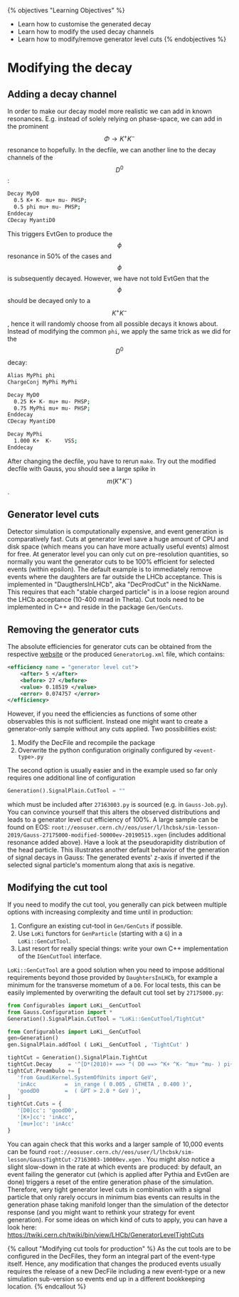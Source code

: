 {% objectives "Learning Objectives" %}
* Learn how to customise the generated decay
* Learn how to modify the used decay channels
* Learn how to modify/remove generator level cuts
{% endobjectives %} 
# Modifying the decay

## Adding a decay channel

In order to make our decay model more realistic we can add in known resonances. E.g. instead of solely relying on phase-space, we can add in the prominent $$\Phi\to K^{+}K^{-}$$ resonance to hopefully. In the decfile, we can another line to the decay channels of the $$D^0$$:
```bash
Decay MyD0                                                                                                                                                                                                                                                 
  0.5 K+ K- mu+ mu- PHSP;                                                                                                                                                                                                                                
  0.5 phi mu+ mu- PHSP;                                                                                                                                                                                                                                
Enddecay                                                                                                                                                                                                                                                   
CDecay MyantiD0                                                                                                                                                                                                                                            
```
This triggers EvtGen to produce the $$\phi$$ resonance in 50% of the cases and $$\phi$$ is subsequently decayed. However, we have not told EvtGen that the $$\phi$$ should be decayed only to a $$K^+K^-$$, hence it will randomly choose from all possible decays it knows about. Instead of modifying the common `phi`, we apply the same trick as we did for the $$D^0$$ decay:
```bash
Alias MyPhi phi
ChargeConj MyPhi MyPhi

Decay MyD0
  0.25 K+ K- mu+ mu- PHSP;  
  0.75 MyPhi mu+ mu- PHSP;  
Enddecay
CDecay MyantiD0

Decay MyPhi
  1.000 K+  K-    VSS;
Enddecay
```
After changing the decfile, you have to rerun `make`. Try out the modified decfile with Gauss, you should see a large spike in $$m(K^+K^-)$$.

## Generator level cuts

Detector simulation is computationally expensive, and event generation is comparatively fast. Cuts at generator level save a huge amount of CPU and disk space (which means you can have more actually useful events) almost for free. At generator level you can only cut on pre-resolution quantities, so normally you want the generator cuts to be 100% efficient for selected events (within epsilon). The default example is to immediately remove events where the daughters are far outside the LHCb acceptance.
This is implemented in "DaugthersInLHCb", aka "DecProdCut" in the NickName. This requires that each "stable charged particle" is in a loose region around the LHCb acceptance (10-400 mrad in Theta).
Cut tools need to be implemented in C++ and reside in the package `Gen/GenCuts`.

## Removing the generator cuts

The absolute efficiencies for generator cuts can be obtained from the respective [website](http://lhcbdoc.web.cern.ch/lhcbdoc/STATISTICS/SIM09STAT/index.shtml) or the produced `GeneratorLog.xml` file, which contains:
```xml
<efficiency name = "generator level cut">
    <after> 5 </after>
    <before> 27 </before>
    <value> 0.18519 </value>
    <error> 0.074757 </error>
</efficiency>
```
However, if you need the efficiencies as functions of some other observables this is not sufficient. Instead one might want to create a generator-only sample without any cuts applied. Two possibilities exist:

1. Modify the DecFile and recompile the package
2. Overwrite the python configuration originally configured by `<event-type>.py`

The second option is usually easier and in the example used so far only requires one additional line of configuration
```python
Generation().SignalPlain.CutTool = ""
```
which must be included after `27163003.py` is sourced (e.g. in `Gauss-Job.py`). You can convince yourself that this alters the observed
distributions and leads to a generator level cut efficiency of 100%. A large sample can be found on EOS: `root://eosuser.cern.ch//eos/user/l/lhcbsk/sim-lesson-2019/Gauss-27175000-modified-50000ev-20190515.xgen` (includes additional resonance added above).
Have a look at the pseudorapidity distribution of the head particle. This illustrates another default behavior of the generation of signal decays in Gauss: The generated events' z-axis if inverted if the selected signal particle's momentum along that axis is negative.


## Modifying the cut tool
If you need to modify the cut tool, you generally can pick between multiple options with increasing complexity and time until in production:

1. Configure an existing cut-tool in `Gen/GenCuts` if possible.
2. Use `LoKi` functors for `GenParticle` (starting with a `G`) in a `LoKi::GenCutTool`.
3. Last resort for really special things: write your own C++ implementation of the `IGenCutTool` interface.

`LoKi::GenCutTool` are a good solution when you need to impose additional requirements beyond those provided by `DaughtersInLHCb`, for example a minimum for the transverse mometum of a `D0`.
For local tests, this can be easily implemented by overwriting the default cut tool set by `27175000.py`:
```python
from Configurables import LoKi__GenCutTool
from Gauss.Configuration import *
Generation().SignalPlain.CutTool = "LoKi::GenCutTool/TightCut"

from Configurables import LoKi__GenCutTool
gen=Generation()
gen.SignalPlain.addTool ( LoKi__GenCutTool , 'TightCut' )

tightCut = Generation().SignalPlain.TightCut
tightCut.Decay     = '^[D*(2010)+ ==> ^( D0 ==> ^K+ ^K- ^mu+ ^mu- ) pi+]CC'
tightCut.Preambulo += [
   'from GaudiKernel.SystemOfUnits import GeV',
   'inAcc         =  in_range ( 0.005 , GTHETA , 0.400 )',
   'goodD0        =  ( GPT > 2.0 * GeV )',
]
tightCut.Cuts = {
   '[D0]cc': 'goodD0',
   '[K+]cc': 'inAcc',
   '[mu+]cc': 'inAcc'
}
```
You can again check that this works and a larger sample of 10,000 events can be found `root://eosuser.cern.ch//eos/user/l/lhcbsk/sim-lesson/GaussTightCut-27163003-10000ev.xgen`
.
You might also notice a slight slow-down in the rate at which events are produced: by default, 
an event failing the generator cut (which is applied after Pythia and EvtGen are done) triggers a reset of
the entire generation phase of the simulation. Therefore, very tight generator level cuts in combination
with a signal particle that only rarely occurs in minimum bias events can results in the generation phase
taking manifold longer than the simulation of the detector response (and you might want to rethink your
strategy for event generation).
For some ideas on which kind of cuts to apply, you can have a look here: https://twiki.cern.ch/twiki/bin/view/LHCb/GeneratorLevelTightCuts

{% callout "Modifying cut tools for production" %}
As the cut tools are to be configured in the DecFiles, they form an integral part of the event-type itself.
Hence, any modification that changes the produced events usually requires the release of a new DecFile including a new event-type or a new simulation sub-version so events end up in a different bookkeeping location.
{% endcallout %} 
